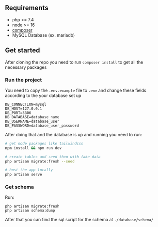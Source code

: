 ## Requirements

-   php >= 7.4
-   node >= 16
-   [composer](https://getcomposer.org/)
-   MySQL Database (ex. mariadb)

## Get started

After cloning the repo you need to run `composer install` to get all the
necessary packages

### Run the project

You need to copy the `.env.example` file to `.env` and change these fields
according to the your database set up

```env
DB_CONNECTION=mysql
DB_HOST=127.0.0.1
DB_PORT=3306
DB_DATABASE=database_name
DB_USERNAME=database_user
DB_PASSWORD=database_user_password
```

After doing that and the database is up and running you need to run:

```bash
# get node packages like tailwindcss
npm install && npm run dev

# create tables and seed them with fake data
php artisan migrate:fresh --seed

# host the app locally
php artisan serve
```

### Get schema

Run:

```
php artisan migrate:fresh
php artisan schema:dump
```

After that you can find the sql script for the schema at `./database/schema/`
